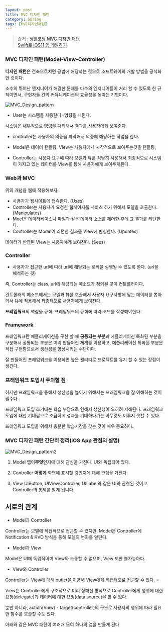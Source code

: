 ```yaml
---
layout: post
title: MVC 디자인 패턴
category: Spring
tags: [MVC디자인패턴]
---
```



> 출처 : [생활코딩 MVC 디자인 패턴](https://opentutorials.org/course/697/3828) <br/>
> [Swift로 iOS11 앱 개발하기](https://www.edwith.org/swiftapp/lecture/26620)

### MVC 디자인 패턴(Model-View-Controller)
**디자인 패턴**은 건축으로치면 공법에 해당하는 것으로 소프트웨어의 개발 방법을 공식화 한 것이다. 

소수의 뛰어난 엔지니어가 해결한 문제를 다수의 엔지니어들이 처리 할 수 있도록 한 규칙이면서, 구현자들 간의 커뮤니케이션의 효율성을 높이는 기법이다.

![MVC_Design_pattern](../public/img/spring/MVC_Design_pattern.png)

- User는 시스템을 사용한다=명령을 내린다.

시스템은 내부적으로 명령을 처리해서 결과를 사용자에게 보여준다.

- controller는 사용자의 의중을 파악해서 의중에 해당하는 작업을 한다.

- Model은 데이터 핸들링, View는 사용자에게 시각적으로 보여주는것을 핸들링,

- Controller는 사용자 요구에 따라 모델과 뷰를 적당히 사용해서 최종적으로 시스템이 가지고 있는 데이터를 View를 통해 사용자에게 보여주게된다.

### Web과 MVC
위의 개념을 웹에 적용해보자. 

- 사용자가 웹사이트에 접속한다. (Uses)
- Controller는 사용자가 요청한 웹페이지를 서비스 하기 위해서 모델을 호출한다. (Manipulates)
- Moel은 데이터베이스나 파일과 같은 데이터 소스를 제어한 후에 그 결과를 리턴한다.
- Controller는 Model이 리턴한 결과를 View에 반영한다. (Updates)

데이터가 반영된 VIew는 사용자에게 보여진다. (Sees)

### Controller 
- 사용자가 접근한 url에 따라 url에 해당되는 로직을 실행될 수 있도록 한다. (url을 해석하는 것) 

즉, Controller는 class, url에 해당되는 메소드가 정의된 곳이 컨트롤러이다.

컨트롤러의 메소드에서는 모델과 뷰를 호출해서 사용자 요구사항에 맞는 데이터를 뽑아와서
뷰에 적용해서 최종적으로 사용자에게 보여진다.

**프레임워크**의 핵심을 규칙.
프레임워크의 규칙에 따라 코드를 작성해야한다.

### Framework
프래임워크란 에플리케이션을 구현 할 때 **공통되는 부분**과 에플리케이션 특화된 부분을 구분해서 공통되는 부분은 미리 만들어진 체계를 이용하고, 에플리케이션 특화된 부분은 직접 구현함으로서 생산성을 향상시키는 수단이다. 

잘 만들어진 프래임워크을 이용하면 높은 퀄리티로 프로젝트를 유지 할 수 있는 장점이 생긴다. 


### 프래임워크 도입시 주의할 점
하지만 프래임워크을 통해서 생산성을 높이기 위해서는 프래임워크을 잘 이해하는 것이 필수다. 

프래임워크 도입 초기에는 학습 부담으로 인해서 생산성이 오히려 저해된다. 프래임워크 도입에 대한 기대감으로 조급하게 성과를 기대하다가는 아무것도 이루지 못할 수 있다. 

프래임워크 도입을 위해서 충분한 학습시간을 갖는 것이 매우 중요하다. 


### MVC 디자인 패턴 간단히 정리(iOS App 관점의 설명) 
![MVC_Design_pattern2](../public/img/spring/MVC_Design_pattern2.png)

1. Model
앱이**무엇**인지에 대해 관심을 가진다. UI와 독립되어 있다.

2. Controller
**어떻게** 화면에 표시할 것인지에 대해 관심을 가진다.

3. View
UIButton, UIViewController, UILabel와 같은 UI와 관련된 것이고 Controller의 통제를 받게 됩니다.


## 서로의 관계

- Model과 Controller

Controller는 모델에 직접적으로 접근할 수 있지만, Model은 Controller에 Notification & KVO 방식을 통해 모델의 변화를 알린다.

- Model과 View

Model은 UI에 독립적이며 View와 소통할 수 없으며, View 또한 불가능하다.


- View와 Controller

Controller는 View에 대해 outlet을 이용해 View에게 직접적으로 접근할 수 있다. =

View는 Controller에게 구조적으로 미리 정해진 방식으로 Controller에게 행위에 대한 요청(delegate)과 데이터에 대한 요청(data source)을 할 수 있다. 

뿐만 아니라, action(View) - target(controller)의 구조로 사용자의 행위에 따라 필요한 함수를 호출할 수도 있다.

아래와 같은 MVC 패턴이 여러개 모여 하나의 앱을 만들게 된다
